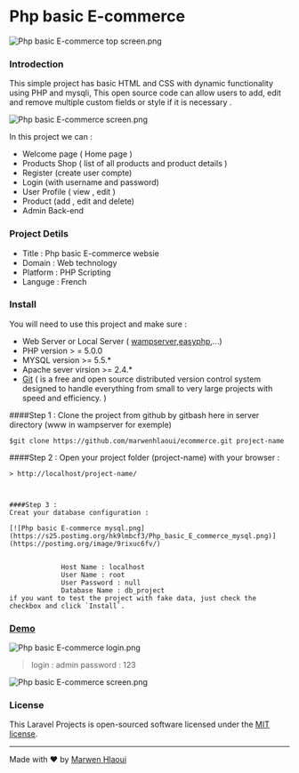 


# Php basic E-commerce 
![Php basic E-commerce top screen.png](https://s25.postimg.org/ypw94nwrj/Php_basic_E_commerce_top_screen.png)
 

### Introdection
This simple project has basic HTML and CSS with dynamic functionality using PHP and mysqli, This open source code can allow users to add, edit and remove multiple custom fields or style if it is necessary .

![Php basic E-commerce screen.png](https://s25.postimg.org/vuj5xssrj/Php_basic_E_commerce_screen.png) 

In this project we can : 

 - Welcome page ( Home page )
 - Products Shop ( list of all products and product details )
 - Register (create user compte)
 - Login (with username and password)
 - User Profile ( view , edit  )
 - Product (add , edit and delete)
 - Admin Back-end 
 
### Project Detils
 - Title : Php basic E-commerce websie
 - Domain : Web technology
 - Platform : PHP Scripting
 - Languge : French

### Install

You will need to use this project and make sure  :

 - Web Server or Local Server ( [wampserver](http://www.wampserver.com),[easyphp](http://www.easyphp.org),...)
 - PHP version > = 5.0.0
 - MYSQL version >= 5.5.*
 - Apache sever virsion >= 2.4.*
 - [Git](https://git-scm.com) ( is a free and open source distributed version control system designed to handle everything from small to very large projects with speed and efficiency. )
 
  ####Step 1 :
   Clone the project from github by gitbash here in server directory (www in wampserver for exemple) 
   ```git
$git clone https://github.com/marwenhlaoui/ecommerce.git project-name
```
 
 ####Step 2 : 
Open your project folder (project-name) with your browser :

	> http://localhost/project-name/

	

	####Step 3 :
	Creat your database configuration :
	
	[![Php basic E-commerce mysql.png](https://s25.postimg.org/hk9lmbcf3/Php_basic_E_commerce_mysql.png)](https://postimg.org/image/9rixuc6fv/)
	

				 Host Name : localhost
				 User Name : root
				 User Password : null
				 Database Name : db_project
	if you want to test the project with fake data, just check the checkbox and click `Install`.

### [Demo](http://app.phpbasice-commerce.marwenhlaoui.me/)

![Php basic E-commerce login.png](https://s25.postimg.org/o9g52bxr3/Php_basic_E_commerce_login.png) 

> login : admin 
> password : 123

![Php basic E-commerce screen.png](https://s25.postimg.org/gw0r3ddpb/Php_basic_E_commerce_screen.png) 		
		


### License

This Laravel Projects is open-sourced software licensed under the [MIT license](http://opensource.org/licenses/MIT).


----------
Made with &#9829; by [Marwen Hlaoui](http://marwenhlaoui.me)
